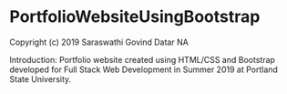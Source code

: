 # PortfolioWebsiteUsingBootstrap

Copyright (c) 2019 Saraswathi Govind Datar NA

Introduction:
Portfolio website created using HTML/CSS and Bootstrap developed for Full Stack Web Development in Summer 2019 at Portland State University.
